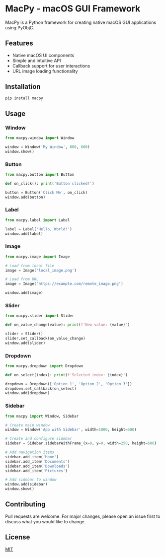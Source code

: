 # MacPy - macOS GUI Framework

MacPy is a Python framework for creating native macOS GUI applications using PyObjC.

## Features

- Native macOS UI components
- Simple and intuitive API
- Callback support for user interactions
- URL image loading functionality

## Installation

```bash
pip install macpy
```

## Usage

### Window

```python
from macpy.window import Window

window = Window('My Window', 800, 600)
window.show()
```

### Button

```python
from macpy.button import Button

def on_click(): print('Button clicked!')

button = Button('Click Me', on_click)
window.add(button)
```

### Label

```python
from macpy.label import Label

label = Label('Hello, World!')
window.add(label)
```

### Image

```python
from macpy.image import Image

# Load from local file
image = Image('local_image.png')

# Load from URL
image = Image('https://example.com/remote_image.png')

window.add(image)
```

### Slider

```python
from macpy.slider import Slider

def on_value_change(value): print(f'New value: {value}')

slider = Slider()
slider.set_callback(on_value_change)
window.add(slider)
```

### Dropdown

```python
from macpy.dropdown import Dropdown

def on_select(index): print(f'Selected index: {index}')

dropdown = Dropdown(['Option 1', 'Option 2', 'Option 3'])
dropdown.set_callback(on_select)
window.add(dropdown)
```

### Sidebar

```python
from macpy import Window, Sidebar

# Create main window
window = Window('App with Sidebar', width=1000, height=600)

# Create and configure sidebar
sidebar = Sidebar.sidebarWithFrame_(x=0, y=0, width=250, height=600)

# Add navigation items
sidebar.add_item('Home')
sidebar.add_item('Documents')
sidebar.add_item('Downloads')
sidebar.add_item('Pictures')

# Add sidebar to window
window.add(sidebar)
window.show()
```

## Contributing

Pull requests are welcome. For major changes, please open an issue first to discuss what you would like to change.

## License

[MIT](https://choosealicense.com/licenses/mit/)
